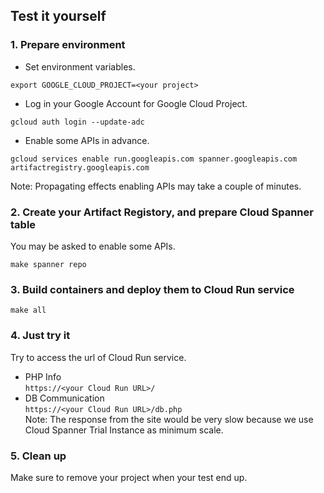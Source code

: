 ## Test it yourself

### 1. Prepare environment  
- Set environment variables.  
```
export GOOGLE_CLOUD_PROJECT=<your project>
```
- Log in your Google Account for Google Cloud Project.  
```
gcloud auth login --update-adc
```

- Enable some APIs in advance.
```
gcloud services enable run.googleapis.com spanner.googleapis.com artifactregistry.googleapis.com
```

Note: Propagating effects enabling APIs may take a couple of minutes.

### 2. Create your Artifact Registory, and prepare Cloud Spanner table  
You may be asked to enable some APIs.
```
make spanner repo
```

### 3. Build containers and deploy them to Cloud Run service
```
make all
```

### 4. Just try it
Try to access the url of Cloud Run service.  

- PHP Info  
  ```https://<your Cloud Run URL>/```
- DB Communication  
  ```https://<your Cloud Run URL>/db.php```  
  Note: The response from the site would be very slow because we use Cloud Spanner Trial Instance as minimum scale.


### 5. Clean up  
Make sure to remove your project when your test end up.
